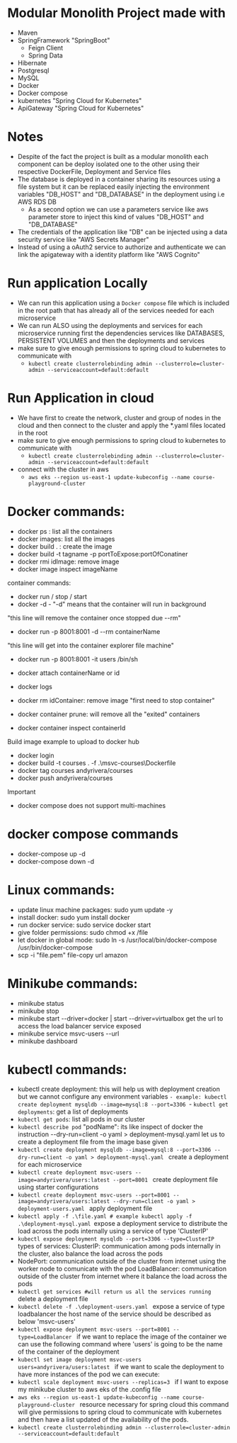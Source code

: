 # Modular Monolith Project made with
- Maven
- SpringFramework "SpringBoot"
  - Feign Client
  - Spring Data
- Hibernate
- Postgresql
- MySQL
- Docker
- Docker compose
- kubernetes "Spring Cloud for Kubernetes"
- ApiGateway "Spring Cloud for Kubernetes"

# Notes
- Despite of the fact the project is built as a modular monolith each component can be deploy isolated one to the other using their respective DockerFile, Deployment and Service files
- The database is deployed in a container sharing its resources using a file system but it can be replaced easily injecting the environment variables "DB_HOST" and "DB_DATABASE" in the deployment using i.e AWS RDS DB
  - As a second option we can use a parameters service like aws parameter store to inject this kind of values "DB_HOST" and "DB_DATABASE" 
- The credentials of the application like "DB" can be injected using a data security service like "AWS Secrets Manager"
- Instead of using a oAuth2 service to authorize and authenticate we can link the apigateway with a identity platform like "AWS Cognito"

# Run application Locally
- We can run this application using a `Docker compose` file which is included in the root path that has already all of the services needed for each microservice
- We can run ALSO using the deployments and services for each microservice running first the dependencies services like DATABASES, PERSISTENT VOLUMES and then the deployments and services
- make sure to give enough permissions to spring cloud to kubernetes to communicate with
  - `kubectl create clusterrolebinding admin --clusterrole=cluster-admin --serviceaccount=default:default`

# Run Application in cloud
- We have first to create the network, cluster and group of nodes in the cloud and then connect to the cluster and apply the *.yaml files located in the root
- make sure to give enough permissions to spring cloud to kubernetes to communicate with
  - `kubectl create clusterrolebinding admin --clusterrole=cluster-admin --serviceaccount=default:default`
- connect with the cluster in aws
  - `aws eks --region us-east-1 update-kubeconfig --name course-playground-cluster`

# Docker commands:
- docker ps : list all the containers
- docker images: list all the images
- docker build . : create the image
- docker build -t tagname -p portToExpose:portOfConatiner
- docker rmi idImage: remove image
- docker image inspect imageName

container commands:
- docker run / stop / start
- docker -d - "-d" means that the container will run in background

"this line will remove the container once stopped due --rm"
- docker run -p 8001:8001 -d --rm containerName 

"this line will get into the container explorer file machine"
- docker run -p 8001:8001 -it users /bin/sh

- docker attach containerName or id
- docker logs
- docker rm idContainer: remove image "first need to stop container"
- docker container prune: will remove all the "exited" containers
- docker container inspect containerId

Build image example to upload to docker hub
- docker login
- docker build -t courses . -f .\msvc-courses\Dockerfile
- docker tag courses andyrivera/courses
- docker push andyrivera/courses

Important
- docker compose does not support multi-machines

# docker compose commands
- docker-compose up -d
- docker-compose down -d

# Linux commands:
- update linux machine packages: sudo yum update -y
- install docker: sudo yum install docker
- run docker service: sudo service docker start
- give folder permissions: sudo chmod +x /file
- let docker in global mode: sudo ln -s /usr/local/bin/docker-compose /usr/bin/docker-compose
- scp -i "file.pem" file-copy url amazon

# Minikube commands:
- minikube status
- minikube stop
- minikube start --driver=docker | start --driver=virtualbox
get the url to access the load balancer service exposed
- minikube service msvc-users --url
- minikube dashboard

# kubectl commands:
- kubectl create deployment: this will help us with deployment creation but we cannot configure any environment variables
`- example: kubectl create deployment mysqldb --image=mysql:8 --port=3306
`- `kubectl get deployments`: get a list of deployments
- `kubectl get pods`: list all pods in our cluster
- `kubectl describe pod` "podName": its like inspect of docker
the instruction --dry-run=client -o yaml > deployment-mysql.yaml let us to create a deployment file from the 
image base given 
- `kubectl create deployment mysqldb --image=mysql:8 --port=3306 --dry-run=client -o yaml > deployment-mysql.yaml
`
create a deployment for each microservice
- `kubectl create deployment msvc-users --image=andyrivera/users:latest --port=8001
`
create deployment file using starter configurations
- `kubectl create deployment msvc-users --port=8001 --image=andyrivera/users:latest --dry-run=client -o yaml > deployment-users.yaml
`
apply deployment file
- `kubectl apply -f .\file.yaml # example kubectl apply -f .\deployment-mysql.yaml
`expose a deployment service to distribute the load across the pods internally using a service of type 'ClusterIP'
- `kubectl expose deployment mysqldb --port=3306 --type=ClusterIP
`types of services: ClusterIP: communication among pods internally in the cluster, also balance the load across the pods
- NodePort: communication outside of the cluster from internet using the worker node to comunicate with the pod
LoadBalancer: communication outside of the cluster from internet where it balance the load across the pods
- `kubectl get services #will return us all the services running
`
delete a deployment file
- `kubectl delete -f .\deployment-users.yaml
`
expose a service of type loadbalancer
the host name of the service should be described as below 'msvc-users' 
- `kubectl expose deployment msvc-users --port=8001 --type=LoadBalancer
`
if we want to replace the image of the container we can use the following command
where 'users' is going to be the name of the container of the deployment
- `kubectl set image deployment msvc-users users=andyrivera/users:latest
`
if we want to scale the deployment to have more instances of the pod we can execute:
- `kubectl scale deployment msvc-users --replicas=3
`
if I want to expose my minikube cluster to aws eks of the .config file
- `aws eks --region us-east-1 update-kubeconfig --name course-playground-cluster
`
resource necessary for spring cloud
this command will give permissions to spring cloud to communicate with kubernetes and then
have a list updated of the availability of the pods. 
- `kubectl create clusterrolebinding admin --clusterrole=cluster-admin --serviceaccount=default:default
`
